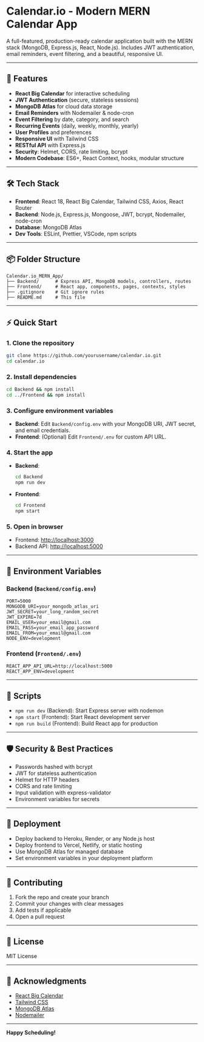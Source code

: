 # Calendar.io - Modern MERN Calendar App

A full-featured, production-ready calendar application built with the MERN stack (MongoDB, Express.js, React, Node.js). Includes JWT authentication, email reminders, event filtering, and a beautiful, responsive UI.

---

## 🚀 Features
- **React Big Calendar** for interactive scheduling
- **JWT Authentication** (secure, stateless sessions)
- **MongoDB Atlas** for cloud data storage
- **Email Reminders** with Nodemailer & node-cron
- **Event Filtering** by date, category, and search
- **Recurring Events** (daily, weekly, monthly, yearly)
- **User Profiles** and preferences
- **Responsive UI** with Tailwind CSS
- **RESTful API** with Express.js
- **Security**: Helmet, CORS, rate limiting, bcrypt
- **Modern Codebase**: ES6+, React Context, hooks, modular structure

---

## 🛠️ Tech Stack
- **Frontend**: React 18, React Big Calendar, Tailwind CSS, Axios, React Router
- **Backend**: Node.js, Express.js, Mongoose, JWT, bcrypt, Nodemailer, node-cron
- **Database**: MongoDB Atlas
- **Dev Tools**: ESLint, Prettier, VSCode, npm scripts

---

## 📦 Folder Structure
```
Calendar.io_MERN_App/
├── Backend/      # Express API, MongoDB models, controllers, routes
├── Frontend/     # React app, components, pages, contexts, styles
├── .gitignore    # Git ignore rules
├── README.md     # This file
```

---

## ⚡ Quick Start

### 1. Clone the repository
```bash
git clone https://github.com/yourusername/calendar.io.git
cd calendar.io
```

### 2. Install dependencies
```bash
cd Backend && npm install
cd ../Frontend && npm install
```

### 3. Configure environment variables
- **Backend**: Edit `Backend/config.env` with your MongoDB URI, JWT secret, and email credentials.
- **Frontend**: (Optional) Edit `Frontend/.env` for custom API URL.

### 4. Start the app
- **Backend**:
  ```bash
  cd Backend
  npm run dev
  ```
- **Frontend**:
  ```bash
  cd Frontend
  npm start
  ```

### 5. Open in browser
- Frontend: [http://localhost:3000](http://localhost:3000)
- Backend API: [http://localhost:5000](http://localhost:5000)

---

## 🔑 Environment Variables

### Backend (`Backend/config.env`)
```
PORT=5000
MONGODB_URI=your_mongodb_atlas_uri
JWT_SECRET=your_long_random_secret
JWT_EXPIRE=7d
EMAIL_USER=your_email@gmail.com
EMAIL_PASS=your_email_app_password
EMAIL_FROM=your_email@gmail.com
NODE_ENV=development
```

### Frontend (`Frontend/.env`)
```
REACT_APP_API_URL=http://localhost:5000
REACT_APP_ENV=development
```

---

## 📜 Scripts
- `npm run dev` (Backend): Start Express server with nodemon
- `npm start` (Frontend): Start React development server
- `npm run build` (Frontend): Build React app for production

---

## 🛡️ Security & Best Practices
- Passwords hashed with bcrypt
- JWT for stateless authentication
- Helmet for HTTP headers
- CORS and rate limiting
- Input validation with express-validator
- Environment variables for secrets

---

## 🚀 Deployment
- Deploy backend to Heroku, Render, or any Node.js host
- Deploy frontend to Vercel, Netlify, or static hosting
- Use MongoDB Atlas for managed database
- Set environment variables in your deployment platform

---

## 🤝 Contributing
1. Fork the repo and create your branch
2. Commit your changes with clear messages
3. Add tests if applicable
4. Open a pull request

---

## 📄 License
MIT License

---

## 🙏 Acknowledgments
- [React Big Calendar](https://github.com/jquense/react-big-calendar)
- [Tailwind CSS](https://tailwindcss.com/)
- [MongoDB Atlas](https://www.mongodb.com/cloud/atlas)
- [Nodemailer](https://nodemailer.com/)

---

**Happy Scheduling!** 